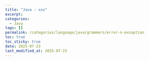 ```yaml
---
title: "Java : xxx"
excerpt: 
categories:
  - Java
tags: []
permalink: /categories/language/java/grammers/error-n-exception
toc: true
toc_sticky: true
date: 2025-07-23
last_modified_at: 2025-07-23
---
```

